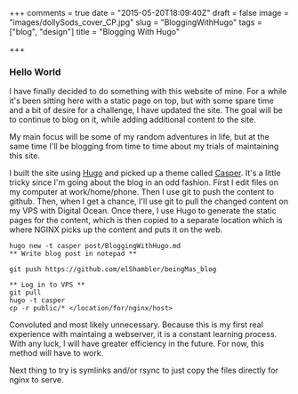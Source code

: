 +++
comments = true
date = "2015-05-20T18:09:40Z"
draft = false
image = "images/dollySods_cover_CP.jpg"
slug = "BloggingWithHugo"
tags = ["blog", "design"]
title = "Blogging With Hugo"

+++

### Hello World

I have finally decided to do something with this website of mine.
For a while it's been sitting here with a static page on top, but with some spare time
and a bit of desire for a challenge, I have updated the site. The goal will be to
continue to blog on it, while adding additional content to the site.

My main focus will be some of my random adventures in life, but at the same time I'll
be blogging from time to time about my trials of maintaining this site.

I built the site using [Hugo](http://gohugo.io) and picked up a theme called
[Casper](https://github.com/vjeantet/hugo-theme-casper). It's a little tricky
since I'm going about the blog in an odd fashion. First I edit files on my computer
at work/home/phone. Then I use git to push the content to github. Then, when I get
a chance, I'll use git to pull the changed content on my VPS with Digital Ocean. Once there,
I use Hugo to generate the static pages for the content, which is then copied
to a separate location which is where NGINX picks up the content and puts it
on the web.

```Steps
hugo new -t casper post/BloggingWithHugo.md
** Write blog post in notepad **

git push https://github.com/elShambler/beingMas_blog

** Log in to VPS **
git pull
hugo -t casper
cp -r public/* </location/for/nginx/host>
```

Convoluted and most likely unnecessary. Because this is my first real experience with
maintaing a webserver, it is a constant learning process. With any luck, I will have
greater efficiency in the future. For now, this method will have to work.

Next thing to try is symlinks and/or rsync to just copy the files directly for nginx
to serve.
